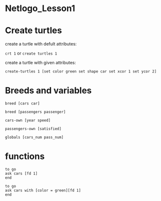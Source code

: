 # Netlogo_Lesson1

# Create turtles

create a turtle with defult attributes:

```crt 1``` or 
```create turtles 1 ```

create a turtle with given attributes:

`create-turtles 1 [set color green
                   set shape car
                   set xcor 1
                   set ycor 2]`
 
# Breeds and variables

`breed [cars car]`

`breed [passengers passenger]`

`cars-own [year speed]`

`passengers-own [satisfied]`

`globals [cars_num pass_num]`

# functions

```
to go
ask cars [fd 1] 
end
```

```
to go
ask cars with [color = green][fd 1] 
end
```
